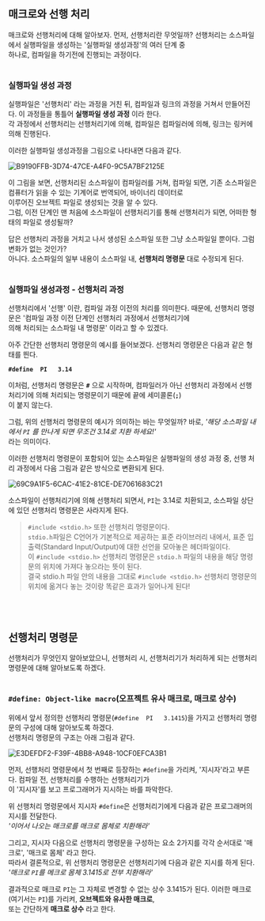 ## 매크로와 선행 처리
매크로와 선행처리에 대해 알아보자. 먼저, 선행처리란 무엇일까? 선행처리는 소스파일에서 실행파일을 생성하는 '실행파일 생성과정'의 여러 단계 중<br>
하나로, 컴파일을 하기전에 진행되는 과정이다.<br>
<br>


### 실행파일 생성 과정
실행파일은 '선행처리' 라는 과정을 거친 뒤, 컴파일과 링크의 과정을 거쳐서 만들어진다. 이 과정들을 통틀어 **실행파일 생성 과정** 이라 한다.<br>
각 과정에서 선행처리는 선행처리기에 의해, 컴파일은 컴파일러에 의해, 링크는 링커에 의해 진행된다. <br>

이러한 실행파일 생성과정을 그림으로 나타내면 다음과 같다.<br>

![B9190FFB-3D74-47CE-A4F0-9C5A7BF2125E](https://github.com/Yoonsik-2002/data-structure-study/assets/83572199/4308c4a0-7212-4afb-a40a-e7f0f7b11a3e)<br>

이 그림을 보면, 선행처리된 소스파일이 컴파일러를 거쳐, 컴파일 되면, 기존 소스파일은 컴퓨터가 읽을 수 있는 기계어로 번역되어, 바이너리 데이터로 <br>
이루어진 오브젝트 파일로 생성되는 것을 알 수 있다.<br>
그럼, 이전 단계인 맨 처음에 소스파일이 선행처리기를 통해 선행처리가 되면, 어떠한 형태의 파일로 생성될까?<br>

답은 선행처리 과정을 거치고 나서 생성된 소스파일 또한 그냥 소스파일일 뿐이다. 그럼 변화가 없는 것인가?<br>
아니다. 소스파일의 일부 내용이 소스파일 내, **선행처리 명령문** 대로 수정되게 된다.<br>
<br>

### 실행파일 생성과정 - 선행처리 과정
선행처리에서 '선행' 이란, 컴파일 과정 이전의 처리를 의미한다. 때문에, 선행처리 명령문은 '컴파일 과정 이전 단계인 선행처리 과정에서 선행처리기에 <br>
의해 처리되는 소스파일 내 명령문' 이라고 할 수 있겠다.<br>

아주 간단한 선행처리 명령문의 예시를 들어보겠다. 선행처리 명령문은 다음과 같은 형태를 띈다.<br>

**`#define  PI   3.14`**<br>

이처럼, 선행처리 명령문은 **`#`** 으로 시작하며, 컴파일러가 아닌 선행처리 과정에서 선행처리기에 의해 처리되는 명령문이기 때문에 끝에 세미콜론(**`;`**)<br>
이 붙지 않는다.<br>

그럼, 위의 선행처리 명령문의 예시가 의미하는 바는 무엇일까? 바로, *'해당 소스파일 내에서 `PI` 를 만나게 되면 무조건 3.14로 치환 하세요!'*<br>
라는 의미이다.<br> 

이러한 선행처리 명령문이 포함되어 있는 소스파일은 실행파일의 생성 과정 중, 선행 처리 과정에서 다음 그림과 같은 방식으로 변환되게 된다.<br>

![69C9A1F5-6CAC-41E2-81CE-DE7061683C21](https://github.com/Yoonsik-2002/data-structure-study/assets/83572199/f1be3112-a3ac-414f-bc40-3a60b7c29ec8)<br>

소스파일이 선행처리기에 의해 선행처리 되면서, `PI`는 3.14로 치환되고, 소스파일 상단에 있던 선행처리 명령문은 사라지게 된다.<br>

> `#include <stdio.h>` 또한 선행처리 명령문이다.<br>
  `stdio.h`파일은 C언어가 기본적으로 제공하는 표준 라이브러리 내에서, 표준 입출력(Standard Input/Output)에 대한 선언을 모아놓은 헤더파일이다.<br>
  이 `#include <stdio.h>` 선행처리 명령문은 `stdio.h` 파일의 내용을 해당 명령문의 위치에 가져다 놓으라는 뜻이 된다.<br>
  결국 stdio.h 파일 안의 내용을 그대로 `#include <stdio.h>` 선행처리 명령문의 위치에 옮겨다 놓는 것이랑 똑같은 효과가 일어나게 된다!<br>
  
<br><br>

## 선행처리 명령문
선행처리가 무엇인지 알아보았으니, 선행처리 시, 선행처리기가 처리하게 되는 선행처리 명령문에 대해 알아보도록 하겠다.<br>
<br>

### `#define: Object-like macro`(오프젝트 유사 매크로, 매크로 상수)
위에서 앞서 정의한 선행처리 명령문(`#define  PI   3.1415`)을 가지고 선행처리 명령문의 구성에 대해 알아보도록 하겠다.<br>
선행처리 명령문의 구조는 아래 그림과 같다.<br>

![E3DEFDF2-F39F-4BB8-A948-10CF0EFCA3B1](https://github.com/Yoonsik-2002/data-structure-study/assets/83572199/3166cd40-6924-47b8-aadc-69e924d89528)<br>

먼저, 선행처리 명령문에서 첫 번째로 등장하는 `#define`을 가리켜, '지시자'라고 부른다. 컴파일 전, 선행처리를 수행하는 선행처리기가<br>
이 '지시자'를 보고 프로그래머가 지시하는 바를 파악한다.<br>

위 선행처리 명령문에서 지시자 `#define`은 선행처리기에게 다음과 같은 프로그래머의 지시를 전달한다.<br>
*'이어서 나오는 매크로를 매크로 몸체로 치환해라'*<br>

그리고, 지시자 다음으로 선행처리 명령문을 구성하는 요소 2가지를 각각 순서대로 '매크로', '매크로 몸체' 라고 한다. <br>
따라서 결론적으로, 위 선행처리 명령문은 선행처리기에 다음과 같은 지시를 하게 된다.<br>
*'매크로 `PI`를 메크로 몸체 3.1415로 전부 치환해라'*<br>

결과적으로 매크로 `PI`는 그 자체로 변경할 수 없는 상수 3.1415가 된다. 이러한 매크로(여기서는 `PI`)를 가리켜, **오브젝트와 유사한 매크로**, <br>
또는 간단하게 **매크로 상수** 라고 한다.<br>
<br>













